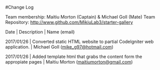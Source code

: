 #Change Log

Team membership:  Maitiu Morton (Captain) & Michael Goll (Mate)
Team Repository:  http://www.github.com/MikiuLab3/starter-gallery

Date | Description | Name (email)

2017/01/26 | Converted static HTML website to partial CodeIgniter web application. | Michael Goll (mike_g97@hotmail.com)

2017/01/26 | Added template html that grabs the content form the appropiate pages | Maitiu Morton (maitiumorton@gmail.com)
